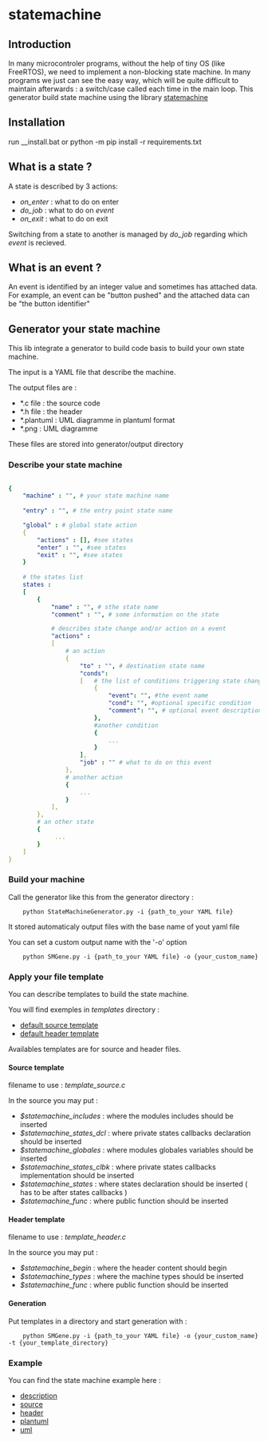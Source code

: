 # statemachine

## Introduction

In many microcontroler programs, without the help of tiny OS (like FreeRTOS), we need to implement a non-blocking state machine.
In many programs we just can see the easy way, which will be quite difficult to maintain afterwards : a switch/case called each time in the main loop.
This generator build state machine using the library [statemachine](https://github.com/technosvitman/statemachine)

## Installation

run __install.bat or python -m pip install -r requirements.txt

## What is a state ?

A state is described by 3 actions: 

* *on_enter* : what to do on enter
* *do_job* : what to do on *event*
* *on_exit* : what to do on exit

Switching from a state to another is managed by *do_job* regarding which *event* is recieved. 

## What is an event ?

An event is identified by an integer value and sometimes has attached data.
For example, an event can be "button pushed" and the attached data can be "the button identifier"

## Generator your state machine

This lib integrate a generator to build code basis to build your own state machine.

The input is a YAML file that describe the machine.

The output files are : 

* *.c file : the source code 
* *.h file : the header
* *.plantuml : UML diagramme in plantuml format
* *.png : UML diagramme

These files are stored into generator/output directory

### Describe your state machine

```yaml

{
    "machine" : "", # your state machine name
    
    "entry" : "", # the entry point state name

    "global" : # global state action 
    {
        "actions" : [], #see states
        "enter" : "", #see states 
        "exit" : "", #see states
    }
    
    # the states list
    states : 
    [
        { 
            "name" : "", # sthe state name
            "comment" : "", # some information on the state

            # describes state change and/or action on a event
            "actions" : 
            [
                # an action
                { 
                    "to" : "", # destination state name
                    "conds": 
                    [   # the list of conditions triggering state change
                        {
                            "event": "", #the event name
                            "cond": "", #optional specific condition 
                            "comment": "", # optional event description. You can set only one time the event comment
                        },
                        #another condition
                        {
                            ...
                        }
                    ],
                    "job" : "" # what to do on this event
                },
                # another action
                {
                    ...
                }
            ],
        },
        # an other state
        {
             ...
        }
    ]
}

```


### Build your machine

Call the generator like this from the generator directory : 

```
    python StateMachineGenerator.py -i {path_to_your YAML file}
```

It stored automaticaly output files with the base name of yout yaml file

You can set a custom output name with the '-o' option

```
    python SMGene.py -i {path_to_your YAML file} -o {your_custom_name}
 ```

### Apply your file template

You can describe templates to build the state machine. 

You will find exemples in *templates* directory :
* [default source template](templates/template_source.c)
* [default header template](templates/template_header.h)

Availables templates are for source and header files.

#### Source template

filename to use : *template_source.c*

In the source you may put : 

* _$statemachine_includes_ : where the modules includes should be inserted
* _$statemachine_states_dcl_ : where private states callbacks declaration should be inserted
* _$statemachine_globales_ : where modules globales variables should be inserted
* _$statemachine_states_clbk_ : where private states callbacks implementation should be inserted
* _$statemachine_states_ : where states declaration should be inserted ( has to be after states callbacks )
* _$statemachine_func_ : where public function should be inserted

#### Header template

filename to use : *template_header.c*

In the source you may put : 

* _$statemachine_begin_ : where the header content should begin
* _$statemachine_types_ : where the machine types should be inserted
* _$statemachine_func_ : where public function should be inserted

#### Generation

Put templates in a directory and start generation with : 

```
    python SMGene.py -i {path_to_your YAML file} -o {your_custom_name} -t {your_template_directory}
 ```
  
### Example

You can find the state machine example here : 

* [description](machine_example.yml)
* [source](output/machine_example.c)
* [header](output/machine_example.h)
* [plantuml](output/machine_example.plantuml)
* [uml](output/machine_example.png)
  


